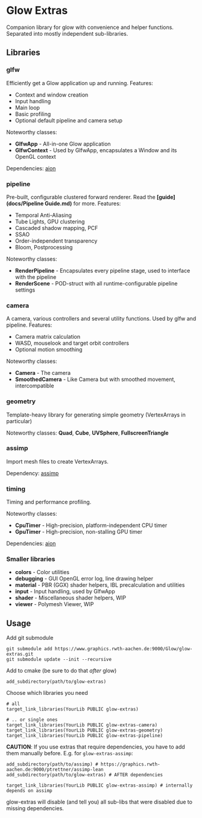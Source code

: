 # Glow Extras

Companion library for glow with convenience and helper functions. Separated into mostly independent sub-libraries.

## Libraries

### glfw

Efficiently get a Glow application up and running. Features:
- Context and window creation
- Input handling
- Main loop
- Basic profiling
- Optional default pipeline and camera setup

Noteworthy classes:
- **GlfwApp** - All-in-one Glow application
- **GlfwContext** - Used by GlfwApp, encapsulates a Window and its OpenGL context

Dependencies: [aion](https://graphics.rwth-aachen.de:9000/ptrettner/aion)

### pipeline

Pre-built, configurable clustered forward renderer. Read the **[guide](docs/Pipeline Guide.md)** for more. Features:
- Temporal Anti-Aliasing
- Tube Lights, GPU clustering
- Cascaded shadow mapping, PCF
- SSAO
- Order-independent transparency
- Bloom, Postprocessing

Noteworthy classes:
- **RenderPipeline** - Encapsulates every pipeline stage, used to interface with the pipeline
- **RenderScene** - POD-struct with all runtime-configurable pipeline settings

### camera

A camera, various controllers and several utility functions. Used by glfw and pipeline. Features:
- Camera matrix calculation
- WASD, mouselook and target orbit controllers
- Optional motion smoothing

Noteworthy classes:
- **Camera** - The camera
- **SmoothedCamera** - Like Camera but with smoothed movement, intercompatible

### geometry

Template-heavy library for generating simple geometry (VertexArrays in particular)

Noteworthy classes:
**Quad**, **Cube**, **UVSphere**, **FullscreenTriangle**

### assimp

Import mesh files to create VertexArrays.

Dependency: [assimp](https://www.graphics.rwth-aachen.de:9000/ptrettner/assimp-lean.git)

### timing

Timing and performance profiling.

Noteworthy classes:
- **CpuTimer** - High-precision, platform-independent CPU timer
- **GpuTimer** - High-precision, non-stalling GPU timer

Dependencies: [aion](https://graphics.rwth-aachen.de:9000/ptrettner/aion)

### Smaller libraries

- **colors** - Color utilities
- **debugging** - GUI OpenGL error log, line drawing helper
- **material** - PBR (GGX) shader helpers, IBL precalculation and utilities
- **input** - Input handling, used by GlfwApp
- **shader** - Miscellaneous shader helpers, WIP
- **viewer** - Polymesh Viewer, WIP

## Usage

Add git submodule
```
git submodule add https://www.graphics.rwth-aachen.de:9000/Glow/glow-extras.git
git submodule update --init --recursive
```

Add to cmake (be sure to do that _after_ glow)
```
add_subdirectory(path/to/glow-extras)
```

Choose which libraries you need

```
# all
target_link_libraries(YourLib PUBLIC glow-extras)

# .. or single ones
target_link_libraries(YourLib PUBLIC glow-extras-camera)
target_link_libraries(YourLib PUBLIC glow-extras-geometry)
target_link_libraries(YourLib PUBLIC glow-extras-pipeline)
```

**CAUTION**: If you use extras that require dependencies, you have to add them manually before.
E.g. for `glow-extras-assimp`:

```
add_subdirectory(path/to/assimp) # https://graphics.rwth-aachen.de:9000/ptrettner/assimp-lean
add_subdirectory(path/to/glow-extras) # AFTER dependencies

target_link_libraries(YourLib PUBLIC glow-extras-assimp) # internally depends on assimp
```
glow-extras will disable (and tell you) all sub-libs that were disabled due to missing dependencies.
